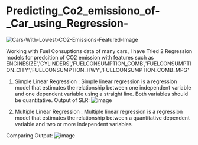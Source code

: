 # Predicting_Co2_emissiono_of-_Car_using_Regression-
![Cars-With-Lowest-CO2-Emissions-Featured-Image](https://github.com/Sarthaksaraf96/Predicting_Co2_emissiono_of-_Car_using_Regression-/assets/132260196/ecf62cf4-4e9d-4c99-b863-68dcba73a93a)

Working with Fuel Consuptions data of many cars, I have Tried 2 Regression models for predcition of CO2 emission with features such as ENGINESIZE','CYLINDERS','FUELCONSUMPTION_COMB','FUELCONSUMPTION_CITY','FUELCONSUMPTION_HWY','FUELCONSUMPTION_COMB_MPG' 
1) Simple Linear Regression : Simple linear regression is a regression model that estimates the relationship between one independent variable and one dependent variable using a straight line. Both variables should be quantitative.
Output of SLR:
![image](https://github.com/Sarthaksaraf96/Predicting_Co2_emissiono_of-_Car_using_Regression-/assets/132260196/a346041a-6fb2-4c85-a8b7-7453db42a571)

2) Multiple Linear Regression : Multiple linear regression is a regression model that estimates the relationship between a quantitative dependent variable and two or more independent variables

Comparing Output: 
![image](https://github.com/Sarthaksaraf96/Predicting_Co2_emissiono_of-_Car_using_Regression-/assets/132260196/11b0dec1-454f-4a1f-97aa-150c8888d3ff)
